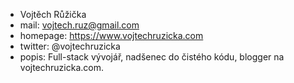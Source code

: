 - Vojtěch Růžička
- mail: vojtech.ruz@gmail.com
- homepage: https://www.vojtechruzicka.com
- twitter: @vojtechruzicka
- popis: Full-stack vývojář, nadšenec do čistého kódu, blogger na vojtechruzicka.com.
